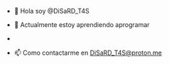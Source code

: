 - 👋 Hola soy @DiSaRD_T4S

- 🌱 Actualmente estoy aprendiendo aprogramar
- 
- 📫 Como contactarme en DiSaRD_T4S@proton.me

<!---
DiSaRD_T4S/ DiSaRD_T4S is a ✨ special ✨ repository because its `README.md` (this file) appears on your GitHub profile.
You can click the Preview link to take a look at your changes.
--->
